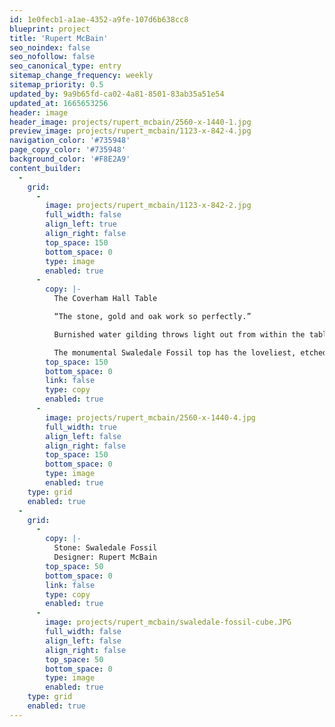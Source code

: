 ```yaml
---
id: 1e0fecb1-a1ae-4352-a9fe-107d6b638cc8
blueprint: project
title: 'Rupert McBain'
seo_noindex: false
seo_nofollow: false
seo_canonical_type: entry
sitemap_change_frequency: weekly
sitemap_priority: 0.5
updated_by: 9a9b65fd-ca02-4a81-8501-83ab35a51e54
updated_at: 1665653256
header: image
header_image: projects/rupert_mcbain/2560-x-1440-1.jpg
preview_image: projects/rupert_mcbain/1123-x-842-4.jpg
navigation_color: '#735948'
page_copy_color: '#735948'
background_color: '#F8E2A9'
content_builder:
  -
    grid:
      -
        image: projects/rupert_mcbain/1123-x-842-2.jpg
        full_width: false
        align_left: true
        align_right: false
        top_space: 150
        bottom_space: 0
        type: image
        enabled: true
      -
        copy: |-
          The Coverham Hall Table

          “The stone, gold and oak work so perfectly.”

          Burnished water gilding throws light out from within the table to bathe the scrubbed surface of the oak.

          The monumental Swaledale Fossil top has the loveliest, etched, three-dimensional quality. The stone was specially cut for this table from our local quarry.
        top_space: 150
        bottom_space: 0
        link: false
        type: copy
        enabled: true
      -
        image: projects/rupert_mcbain/2560-x-1440-4.jpg
        full_width: true
        align_left: false
        align_right: false
        top_space: 150
        bottom_space: 0
        type: image
        enabled: true
    type: grid
    enabled: true
  -
    grid:
      -
        copy: |-
          Stone: Swaledale Fossil
          Designer: Rupert McBain
        top_space: 50
        bottom_space: 0
        link: false
        type: copy
        enabled: true
      -
        image: projects/rupert_mcbain/swaledale-fossil-cube.JPG
        full_width: false
        align_left: false
        align_right: false
        top_space: 50
        bottom_space: 0
        type: image
        enabled: true
    type: grid
    enabled: true
---
```

